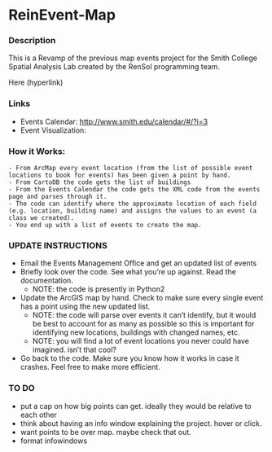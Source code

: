 ReinEvent-Map
=============

### Description
This is a Revamp of the previous map events project for the Smith College Spatial Analysis Lab created by the RenSol programming team.

Here (hyperlink)


### Links
- Events Calendar: http://www.smith.edu/calendar/#/?i=3
- Event Visualization: 

### How it Works:
	- From ArcMap every event location (from the list of possible event locations to book for events) has been given a point by hand. 
	- From CartoDB the code gets the list of buildings
	- From the Events Calendar the code gets the XML code from the events page and parses through it.
	- The code can identify where the approximate location of each field (e.g. location, building name) and assigns the values to an event (a class we created).
	- You end up with a list of events to create the map.


### UPDATE INSTRUCTIONS
- Email the Events Management Office and get an updated list of events
- Briefly look over the code. See what you’re up against. Read the documentation.
	- NOTE: the code is presently in Python2
- Update the ArcGIS map by hand. Check to make sure every single event has a point using the new updated list.
	- NOTE: the code will parse over events it can’t identify, but it would be best to account for as many as possible so this is important for identifying new locations, buildings with changed names, etc.
	- NOTE: you will find a lot of event locations you never could have imagined. isn’t that cool?
- Go back to the code. Make sure you know how it works in case it crashes. Feel free to make more efficient.

### TO DO
- put a cap on how big points can get. ideally they would be relative to each other
- think about having an info window explaining the project. hover or click.
- want points to be over map. maybe check that out.
- format infowindows
